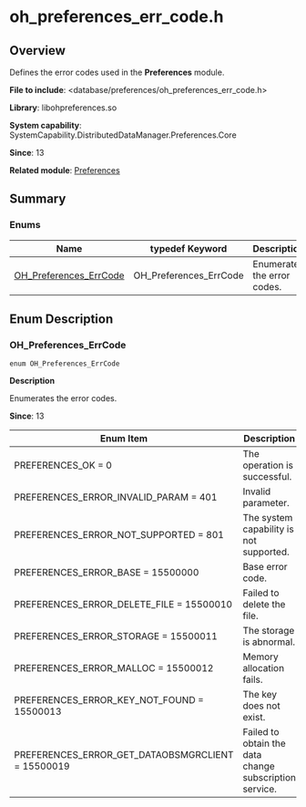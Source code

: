 # oh_preferences_err_code.h
<!--Kit: ArkData-->
<!--Subsystem: DistributedDataManager-->
<!--Owner: @ding_dong_dong-->
<!--Designer: @ding_dong_dong-->
<!--Tester: @yippo; @logic42-->
<!--Adviser: @ge-yafang-->

## Overview

Defines the error codes used in the **Preferences** module.

**File to include**: <database/preferences/oh_preferences_err_code.h>

**Library**: libohpreferences.so

**System capability**: SystemCapability.DistributedDataManager.Preferences.Core

**Since**: 13

**Related module**: [Preferences](capi-preferences.md)

## Summary

### Enums

| Name                                             | typedef Keyword         | Description        |
| ------------------------------------------------- | ---------------------- | ------------ |
| [OH_Preferences_ErrCode](#oh_preferences_errcode) | OH_Preferences_ErrCode | Enumerates the error codes.|

## Enum Description

### OH_Preferences_ErrCode

```
enum OH_Preferences_ErrCode
```

**Description**

Enumerates the error codes.

**Since**: 13

| Enum Item                                           | Description                      |
| ------------------------------------------------- | -------------------------- |
| PREFERENCES_OK = 0                                | The operation is successful.            |
| PREFERENCES_ERROR_INVALID_PARAM = 401             | Invalid parameter.              |
| PREFERENCES_ERROR_NOT_SUPPORTED = 801             | The system capability is not supported.          |
| PREFERENCES_ERROR_BASE = 15500000                 | Base error code.              |
| PREFERENCES_ERROR_DELETE_FILE = 15500010          | Failed to delete the file.            |
| PREFERENCES_ERROR_STORAGE = 15500011              | The storage is abnormal.                |
| PREFERENCES_ERROR_MALLOC = 15500012               | Memory allocation fails.            |
| PREFERENCES_ERROR_KEY_NOT_FOUND = 15500013        | The key does not exist.               |
| PREFERENCES_ERROR_GET_DATAOBSMGRCLIENT = 15500019 | Failed to obtain the data change subscription service.|
